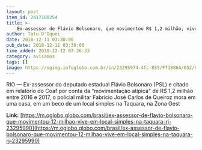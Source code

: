 ```yaml
---
layout: post
item_id: 2417188254
title: >-
    Ex-assessor de Flávio Bolsonaro, que movimentou R$ 1,2 milhão, vive em local simples na Taquara (RJ)
author: Tatu D'Oquei
date: 2018-12-11 03:30:00
pub_date: 2018-12-11 03:30:00
time_added: 2018-12-12 07:26:33
category: avisamos
tags: []
image: https://ogimg.infoglobo.com.br/in/23295974-4fc-855/FT1086A/652/80246212_CAsa-do-ex-motorista-de-Flavio-Bolsonaro-filho-do-presidente-eleito-Jair-BolsonaroFabrici.jpg
---
```


RIO — Ex-assessor do deputado estadual Flávio Bolsonaro (PSL) e citado em relatório do Coaf por conta da “movimentação atípica" de R$ 1,2 milhão entre 2016 e 2017, o policial militar Fabrício José Carlos de Queiroz mora em uma casa, em um beco de um local simples na Taquara, na Zona Oest

**Link:** [https://m.oglobo.globo.com/brasil/ex-assessor-de-flavio-bolsonaro-que-movimentou-12-milhao-vive-em-local-simples-na-taquara-rj-23295990](https://m.oglobo.globo.com/brasil/ex-assessor-de-flavio-bolsonaro-que-movimentou-12-milhao-vive-em-local-simples-na-taquara-rj-23295990)

